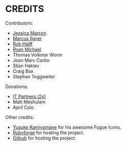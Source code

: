 CREDITS
=======

Contributors:

 * [Jessica Marcon](https://github.com/marcontwm)
 * [Marcus Ilgner](https://github.com/milgner)
 * [Rob Halff](https://github.com/rhalff)
 * [Ryan Michael](https://github.com/kerinin/boxroom)
 * Thomas Volkmar Worm
 * Joan Marc Carbo
 * Stian Haklev
 * Craig Box
 * Stephan Toggweiler


Donations:

 * [IT Partners (2x)](http://www.itpartners.co.nz/)
 * Matt Meshulam
 * April Colo


Other credits:

 * [Yusuke Kamiyamane](http://p.yusukekamiyamane.com/) for his awesome Fugue Icons.
 * [Rubyforge](http://rubyforge.org/) for hosting the project.
 * [Github](https://github.com/) for hosting the project.
